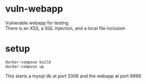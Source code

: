 # vuln-webapp
Vulnerable webapp for testing  
There is an XSS, a SQL injection, and a local file inclusion  

# setup
```
docker-compose build
docker-compose up
```
This starts a mysql db at port 3306 and the webapp at port 9999

